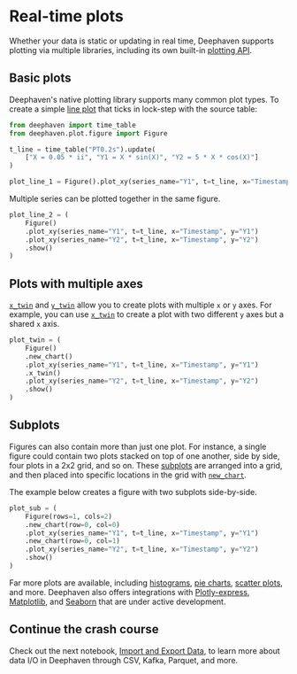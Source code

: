 # Real-time plots

Whether your data is static or updating in real time, Deephaven supports plotting via multiple libraries, including its own built-in [plotting API](https://deephaven.io/core/pydoc/code/deephaven.plot.html#module-deephaven.plot).

## Basic plots

Deephaven's native plotting library supports many common plot types. To create a simple [line plot](https://en.wikipedia.org/wiki/Line_chart) that ticks in lock-step with the source table:

```python
from deephaven import time_table
from deephaven.plot.figure import Figure

t_line = time_table("PT0.2s").update(
    ["X = 0.05 * ii", "Y1 = X * sin(X)", "Y2 = 5 * X * cos(X)"]
)

plot_line_1 = Figure().plot_xy(series_name="Y1", t=t_line, x="Timestamp", y="Y1").show()
```

Multiple series can be plotted together in the same figure.

```python
plot_line_2 = (
    Figure()
    .plot_xy(series_name="Y1", t=t_line, x="Timestamp", y="Y1")
    .plot_xy(series_name="Y2", t=t_line, x="Timestamp", y="Y2")
    .show()
)
```

## Plots with multiple axes

[`x_twin`](https://deephaven.io/core/pydoc/code/deephaven.plot.figure.html#deephaven.plot.figure.Figure.x_twin) and [`y_twin`](https://deephaven.io/core/pydoc/code/deephaven.plot.figure.html#deephaven.plot.figure.Figure.y_twin) allow you to create plots with multiple `x` or `y` axes. For example, you can use [`x_twin`](https://deephaven.io/core/pydoc/code/deephaven.plot.figure.html#deephaven.plot.figure.Figure.x_twin) to create a plot with two different `y` axes but a shared `x` axis.

```python
plot_twin = (
    Figure()
    .new_chart()
    .plot_xy(series_name="Y1", t=t_line, x="Timestamp", y="Y1")
    .x_twin()
    .plot_xy(series_name="Y2", t=t_line, x="Timestamp", y="Y2")
    .show()
)
```

## Subplots

Figures can also contain more than just one plot. For instance, a single figure could contain two plots stacked on top of one another, side by side, four plots in a 2x2 grid, and so on. These [subplots](https://deephaven.io/core/docs/how-to-guides/plotting/subplots/) are arranged into a grid, and then placed into specific locations in the grid with [`new_chart`](https://deephaven.io/core/pydoc/code/deephaven.plot.figure.html#deephaven.plot.figure.Figure.new_chart).

The example below creates a figure with two subplots side-by-side.

```python
plot_sub = (
    Figure(rows=1, cols=2)
    .new_chart(row=0, col=0)
    .plot_xy(series_name="Y1", t=t_line, x="Timestamp", y="Y1")
    .new_chart(row=0, col=1)
    .plot_xy(series_name="Y2", t=t_line, x="Timestamp", y="Y2")
    .show()
)
```

Far more plots are available, including [histograms](https://deephaven.io/core/docs/how-to-guides/plotting/histogram/), [pie charts](https://deephaven.io/core/docs/how-to-guides/plotting/pie/), [scatter plots](https://deephaven.io/core/docs/how-to-guides/plotting/xy-series/#xy-series-as-a-scatter-plot), and more. Deephaven also offers integrations with [Plotly-express](https://plotly.com/python/plotly-express/), [Matplotlib](https://matplotlib.org/), and [Seaborn](https://seaborn.pydata.org/) that are under active development.

## Continue the crash course

Check out the next notebook, [Import and Export Data](./6.%20Import%20and%20Export%20Data.md), to learn more about data I/O in Deephaven through CSV, Kafka, Parquet, and more.
